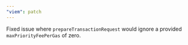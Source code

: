 ```yaml
---
"viem": patch
---
```


Fixed issue where `prepareTransactionRequest` would ignore a provided `maxPriorityFeePerGas` of zero.
